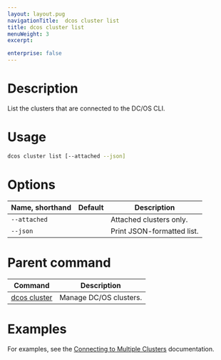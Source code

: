 ```yaml
---
layout: layout.pug
navigationTitle:  dcos cluster list
title: dcos cluster list
menuWeight: 3
excerpt:

enterprise: false
---
```


<!-- This source repo for this topic is https://github.com/dcos/dcos-docs -->


# Description
List the clusters that are connected to the DC/OS CLI.

# Usage

```bash
dcos cluster list [--attached --json]
```

# Options

| Name, shorthand | Default | Description |
|---------|-------------|-------------|
| `--attached`   |             | Attached clusters only. |
| `--json`   |             |  Print JSON-formatted list. |


# Parent command

| Command | Description |
|---------|-------------|
| [dcos cluster](/1.10/cli/command-reference/dcos-cluster/) | Manage DC/OS clusters. |

# Examples
For examples, see the [Connecting to Multiple Clusters](/1.10/cli/multi-cluster-cli/) documentation.
